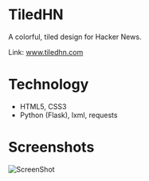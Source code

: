 TiledHN
========

A colorful, tiled design for Hacker News.

Link: www.tiledhn.com

Technology
==========
- HTML5, CSS3 
- Python (Flask), lxml, requests

Screenshots
===========
![ScreenShot](https://raw.github.com/pbjr23/tiled-hn/master/static/screenshots/tiledhn-1.png)

